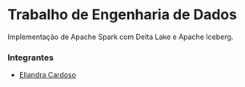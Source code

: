 # Trabalho de Engenharia de Dados
Implementação de Apache Spark com Delta Lake e Apache Iceberg.

### Integrantes

- [Eliandra Cardoso](https://github.com/ardnaile)

